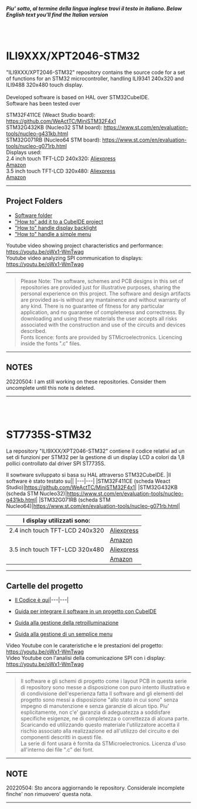 _**Piu' sotto, al termine della lingua inglese trovi il testo in italiano. </i>**_
_**Below English text you'll find the Italian version</i>**_

<br>
<br>

# ILI9XXX/XPT2046-STM32

"ILI9XXX/XPT2046-STM32" repository contains the source code for a set of functions for an STM32 microcontroller, handling ILI9341 240x320 and ILI9488 320x480 touch display.<br>
<br>
Developed software is based on HAL over STM32CubeIDE.<br>
Software has been tested over<br>

STM32F411CE (Weact Studio board): https://github.com/WeActTC/MiniSTM32F4x1<br>
STM32G432KB (Nucleo32 STM board): https://www.st.com/en/evaluation-tools/nucleo-g431kb.html<br>
STM32G071RB (Nucleo64 STM board): https://www.st.com/en/evaluation-tools/nucleo-g071rb.html<br>
Displays used:<br>
2.4 inch touch TFT-LCD 240x320:  [Aliexpress](https://it.aliexpress.com/item/32832952750.html)<br>
                                 [Amazon](https://www.amazon.it/Hiletgo%C2%AE-320-risoluzione-Touch-panel-ILI9341/dp/B0798N2HHW/ref=sr_1_3_sspa)<br>
3.5 inch touch TFT-LCD 320x480:  [Aliexpress](https://www.aliexpress.com/item/1005003518881469.html)<br>
				<a href="https://www.amazon.it/LOLOVI-pollice-480x320-Seriale-Digitale/dp/B09FJYX7YQ/ref=sr_1_5" target="_blank" >Amazon</a>
				
---

## Project Folders

- [Software folder](./single%2Bdual%20SPI%20port)
- ["How to" add it to a CubeIDE project](./HOWTO)
- ["How to" handle display backlight](./BACKLIGHT)
- ["How to" handle a simple menu](./MENU)

Youtube video showing project characteristics and performance: https://youtu.be/oWx1-WmTwag<br>
Youtube video analyzing SPI communication to displays: https://youtu.be/oWx1-WmTwag<br>


---
> Please Note:
> The software, schemes and PCB designs in this set of repositories are provided just for 
> illustrative purposes, sharing the personal experience on this project. 
> The software and design artifacts are provided as-is without any mantainence and without
> warranty of any kind. There is no guarantee of fitness for any particular application, 
> and no guarantee of completeness and correctness. 
> By downloading and using these materials the user accepts all risks associated with the
> construction and use of the circuits and devices described.<br>
> Fonts licence: fonts are provided by STMicroelectronics. Licencing inside the fonts ".c" files. 
---

## NOTES

20220504: I am still working on these repositories. Consider them uncomplete until this note is deleted.

---

<br>
<br>

# ST7735S-STM32

La repository "ILI9XXX/XPT2046-STM32" contiene il codice relativi ad un set di funzioni per STM32 per la gestione di un display LCD a colori da 1,8 pollici controllato dal driver SPI ST7735S.

Il sowtware sviluppato si basa su HAL attraverso STM32CubeIDE.
|Il software è stato testato su||
|---|---|
|STM32F411CE (scheda Weact Studio)|https://github.com/WeActTC/MiniSTM32F4x1|
|STM32G432KB (scheda STM Nucleo32)|https://www.st.com/en/evaluation-tools/nucleo-g431kb.html|
|STM32G071RB (scheda STM Nucleo64)|https://www.st.com/en/evaluation-tools/nucleo-g071rb.html|

|I display utilizzati sono:||
|---|---|
|2.4 inch touch TFT-LCD 240x320|<a href="https://it.aliexpress.com/item/32832952750.html" target="_blank" >Aliexpress</a>|
||<a href="https://www.amazon.it/Hiletgo%C2%AE-320-risoluzione-Touch-panel-ILI9341/dp/B0798N2HHW/ref=sr_1_3_sspa" target="_blank" >Amazon</a>|
|3.5 inch touch TFT-LCD 320x480|<a href="https://www.aliexpress.com/item/1005003518881469.html" target="_blank" >Aliexpress</a>|
| |<a href="https://www.amazon.it/LOLOVI-pollice-480x320-Seriale-Digitale/dp/B09FJYX7YQ/ref=sr_1_5" target="_blank" >Amazon</a>|

---

## Cartelle del progetto 

- [Il Codice è qui](./single%2Bdual%20SPI%20port)|---|---|

- [Guida per integrare il software in un progetto con CubeIDE](./HOWTO)
- [Guida alla gestione della retroilluminazione](./BACKLIGHT)
- [Guida alla gestione di un semplice menu](./MENU)

Video Youtube con le carateristiche e le prestazioni del progetto: https://youtu.be/oWx1-WmTwag<br>
Video Youtube con l'analisi della comunicazione SPI con i display: https://youtu.be/oWx1-WmTwag<br>

---
> Il software e gli schemi di progetto come i layout PCB in questa serie di repository 
> sono messe a disposizione con puro intento illustrativo e di condivisione dell'esperienza fatta
> Il software and gli elementi del progetto sono messi a disposizione "allo stato in cui sono"
> senza impegno di manutenzione e senza garanzie di alcun tipo. Piu' esplicitamente, non c'e' garanzia di 
> adeguatezza a soddisfare specifiche esigenze, ne di completezza o correttezza di alcuna parte.
> Scaricando ed utilizzando questo materiale l'utilizzatore accetta il rischio associato alla
> realizzazione ed all'utilizzo del circuito e dei componenti descritti in questi file.<br> La serie di font usara è fornita da STMicroelectronics. Licenza d'uso all'interno dei file ".c" dei font. 

---

## NOTE

20220504: Sto ancora aggiornando le repository. Considerale incomplete finche' non rimuovero' questa nota. 

---


